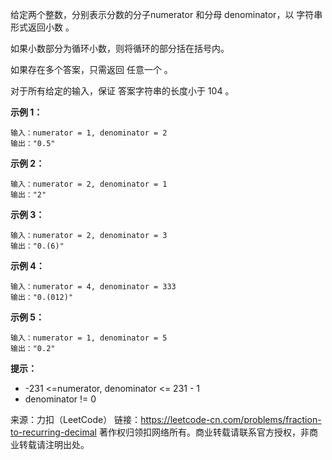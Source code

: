给定两个整数，分别表示分数的分子numerator 和分母 denominator，以 字符串形式返回小数 。

如果小数部分为循环小数，则将循环的部分括在括号内。

如果存在多个答案，只需返回 任意一个 。

对于所有给定的输入，保证 答案字符串的长度小于 104 。



**示例 1：**
```
输入：numerator = 1, denominator = 2
输出："0.5"
```
**示例 2：**
```
输入：numerator = 2, denominator = 1
输出："2"
```
**示例 3：**
```
输入：numerator = 2, denominator = 3
输出："0.(6)"
```
**示例 4：**
```
输入：numerator = 4, denominator = 333
输出："0.(012)"
```
**示例 5：**
```
输入：numerator = 1, denominator = 5
输出："0.2"
```


**提示：**

* -231 <=numerator, denominator <= 231 - 1
* denominator != 0

来源：力扣（LeetCode）
链接：https://leetcode-cn.com/problems/fraction-to-recurring-decimal
著作权归领扣网络所有。商业转载请联系官方授权，非商业转载请注明出处。